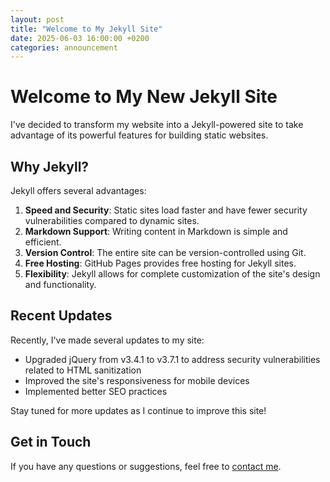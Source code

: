 ```yaml
---
layout: post
title: "Welcome to My Jekyll Site"
date: 2025-06-03 16:00:00 +0200
categories: announcement
---
```


# Welcome to My New Jekyll Site

I've decided to transform my website into a Jekyll-powered site to take advantage of its powerful features for building static websites.

## Why Jekyll?

Jekyll offers several advantages:

1. **Speed and Security**: Static sites load faster and have fewer security vulnerabilities compared to dynamic sites.
2. **Markdown Support**: Writing content in Markdown is simple and efficient.
3. **Version Control**: The entire site can be version-controlled using Git.
4. **Free Hosting**: GitHub Pages provides free hosting for Jekyll sites.
5. **Flexibility**: Jekyll allows for complete customization of the site's design and functionality.

## Recent Updates

Recently, I've made several updates to my site:

- Upgraded jQuery from v3.4.1 to v3.7.1 to address security vulnerabilities related to HTML sanitization
- Improved the site's responsiveness for mobile devices
- Implemented better SEO practices

Stay tuned for more updates as I continue to improve this site!

## Get in Touch

If you have any questions or suggestions, feel free to [contact me](mailto:mehdi@benammar.com).
